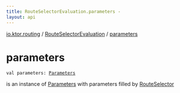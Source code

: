 ```yaml
---
title: RouteSelectorEvaluation.parameters - 
layout: api
---
```


<div class='api-docs-breadcrumbs'><a href="../index.html">io.ktor.routing</a> / <a href="index.html">RouteSelectorEvaluation</a> / <a href="./parameters.html">parameters</a></div>

# parameters

<div class="signature"><code><span class="keyword">val </span><span class="identifier">parameters</span><span class="symbol">: </span><a href="../../io.ktor.http/-parameters/index.html"><span class="identifier">Parameters</span></a></code></div>

is an instance of <a href="../../io.ktor.http/-parameters/index.html">Parameters</a> with parameters filled by <a href="../-route-selector/index.html">RouteSelector</a>

